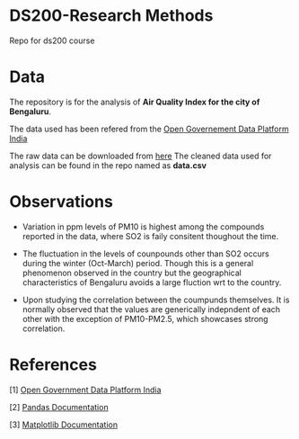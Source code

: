 # DS200-Research Methods
Repo for ds200 course


# Data
The repository is for the analysis of <b>Air Quality Index for the city of Bengaluru</b>.

The data used has been refered from the [Open Governement Data Platform India](https://data.gov.in/)

The raw data can be downloaded from [here](https://smartcities.data.gov.in/catalog/environmentbengaluru?filters%5Bfield_catalog_reference%5D=2912669&format=json&offset=0&limit=9&sort%5Bcreated%5D=desc)
The cleaned data used for analysis can be found in the repo named as <b> data.csv </b>


# Observations

* Variation in ppm levels of PM10 is highest among the compounds reported in the data, where SO2 is faily consitent thoughout the time.

* The fluctuation in the levels of counpounds other than SO2 occurs during the winter (Oct-March) period. Though this is a general phenomenon observed in the country but the geographical characteristics of Bengaluru avoids a large fluction wrt to the country.

* Upon studying the correlation between the coumpunds themselves. It is normally observed that the values are generically indepndent of each other with the exception of PM10-PM2.5, which showcases strong correlation.

# References
\[1\] [Open Government Data Platform India](https://data.gov.in/)

\[2\] [Pandas Documentation](https://pandas.pydata.org/docs/)

\[3\] [Matplotlib Documentation](https://matplotlib.org/3.3.3/contents.html)